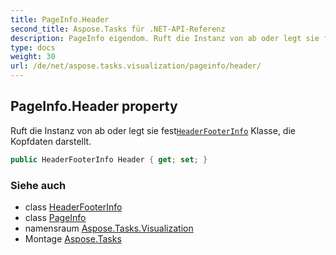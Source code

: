 ```yaml
---
title: PageInfo.Header
second_title: Aspose.Tasks für .NET-API-Referenz
description: PageInfo eigendom. Ruft die Instanz von ab oder legt sie festHeaderFooterInfo Klasse die Kopfdaten darstellt.
type: docs
weight: 30
url: /de/net/aspose.tasks.visualization/pageinfo/header/
---
```

## PageInfo.Header property

Ruft die Instanz von ab oder legt sie fest[`HeaderFooterInfo`](../../headerfooterinfo/) Klasse, die Kopfdaten darstellt.

```csharp
public HeaderFooterInfo Header { get; set; }
```

### Siehe auch

* class [HeaderFooterInfo](../../headerfooterinfo/)
* class [PageInfo](../)
* namensraum [Aspose.Tasks.Visualization](../../pageinfo/)
* Montage [Aspose.Tasks](../../../)


